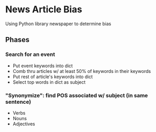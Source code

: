 # News Article Bias
Using Python library newspaper to determine bias
## Phases
### Search for an event
  * Put event keywords into dict
  * Comb thru articles w/ at least 50% of keywords in their keywords
  * Put rest of article's keywords into dict
  * Select top words in dict as subject

### "Synonymize": find POS associated w/ subject (in same sentence)
  * Verbs 
  * Nouns
  * Adjectives
